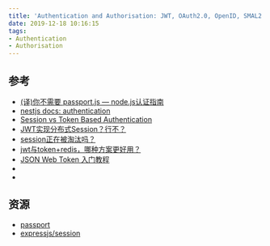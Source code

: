 ```yaml
---
title: 'Authentication and Authorisation: JWT, OAuth2.0, OpenID, SMAL2.0, SSO'
date: 2019-12-18 10:16:15
tags:
- Authentication
- Authorisation
---
```


[(译)你不需要 passport.js — node.js认证指南]: https://juejin.im/post/5e060589f265da33b0718f55
[Session vs Token Based Authentication]: https://medium.com/@sherryhsu/session-vs-token-based-authentication-11a6c5ac45e4
[nestjs docs: authentication]: https://docs.nestjs.com/techniques/authentication
[passport]: https://github.com/jaredhanson/passport
[expressjs/session]: https://github.com/expressjs/session

## 参考
- [(译)你不需要 passport.js — node.js认证指南][]
- [nestjs docs: authentication][]
- [Session vs Token Based Authentication][]
- [JWT实现分布式Session？行不？](https://zhuanlan.zhihu.com/p/73168768)
- [session正在被淘汰吗？](https://www.zhihu.com/question/315397046/answer/695069994)
- [jwt与token+redis，哪种方案更好用？](https://www.zhihu.com/question/274566992/answer/376239148)
- [JSON Web Token 入门教程](http://www.ruanyifeng.com/blog/2018/07/json_web_token-tutorial.html)
- [jwt.io]: https://jwt.io/
-
## 资源
- [passport][]
- [expressjs/session][]
